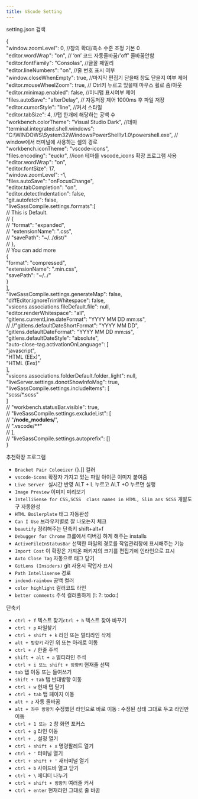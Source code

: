 ```yaml
---
title: VScode Setting
---
```


<div class="post-stitle">setting.json 검색</div>

{<br>
    "window.zoomLevel": 0, //창의 확대/축소 수준 조정 기본 0<br>
    "editor.wordWrap": "on", // ‘on’ 코드 자동줄바꿈/’off’ 줄바꿈안함<br>
    "editor.fontFamily": "Consolas", //글꼴 패밀리<br>
    "editor.lineNumbers": "on", //줄 번호 표시 여부<br>
    "window.closeWhenEmpty": true, //마지막 편집기 닫을때 창도 닫을지 여부 제어<br>
    "editor.mouseWheelZoom": true, // Ctrl키 누르고 있을때 마우스 휠로 줌/아웃<br>
    "editor.minimap.enabled": false, //미니맵 표시여부 제어<br>
    "files.autoSave": "afterDelay", // 자동저장 제어 1000ms 후 파일 저장<br>
    "editor.cursorStyle": "line", //커서 스타일<br>
    "editor.tabSize": 4, //탭 한개에 해당하는 공백 수<br>
    "workbench.colorTheme": "Visual Studio Dark", //테마<br>
    "terminal.integrated.shell.windows": "C:\\WINDOWS\\System32\\WindowsPowerShell\\v1.0\\powershell.exe", // window에서 터미널에 사용하는 셸의 경로<br>
    "workbench.iconTheme": "vscode-icons",<br>
    "files.encoding": "euckr", //icon 테마를 vscode_icons 확장 프로그램 사용<br>
    "editor.wordWrap": "on",<br>
    "editor.fontSize": 17,<br>
    "window.zoomLevel": -1,<br>
    "files.autoSave": "onFocusChange",<br>
    "editor.tabCompletion": "on",<br>
    "editor.detectIndentation": false,<br>
    "git.autofetch": false,<br>
    "liveSassCompile.settings.formats":[<br>
        // This is Default.<br>
        // {<br>
        //     "format": "expanded",<br>
        //     "extensionName": ".css",<br>
        //     "savePath": "~/../dist/"<br>
        // },<br>
        // You can add more<br>
        {<br>
            "format": "compressed",<br>
            "extensionName": ".min.css",<br>
            "savePath": "~/../"<br>
        }<br>
    ],<br>
    "liveSassCompile.settings.generateMap": false,<br>
    "diffEditor.ignoreTrimWhitespace": false,<br>
    "vsicons.associations.fileDefault.file": null,<br>
    "editor.renderWhitespace": "all",<br>
    "gitlens.currentLine.dateFormat": "YYYY MM DD mm:ss",<br>
    // //"gitlens.defaultDateShortFormat": "YYYY MM DD",<br>
    "gitlens.defaultDateFormat": "YYYY MM DD mm:ss",<br>
    "gitlens.defaultDateStyle": "absolute",<br>
    "auto-close-tag.activationOnLanguage": [<br>
        "javascript",<br>
        "HTML (EEx)",<br>
        "HTML (Eex)"<br>
    ],<br>
    "vsicons.associations.folderDefault.folder_light": null,<br>
    "liveServer.settings.donotShowInfoMsg": true,<br>
    "liveSassCompile.settings.includeItems": [<br>
        "scss/*.scss"<br>
    ]<br>
    // "workbench.statusBar.visible": true,<br>
    // "liveSassCompile.settings.excludeList": [<br>
    //     "**/node_modules/**",<br>
    //     ".vscode/**"<br>
    // ],<br>
    // "liveSassCompile.settings.autoprefix": []<br>
}

<div class="post-stitle">추천확장 프로그램</div>
<ul>
    <li><code class="language-plaintext highlighter-rouge">Bracket Pair Coloeizer</code> {}.[] 컬러</li>
    <li><code class="language-plaintext highlighter-rouge">vscode-icons</code> 확장자 가지고 있는 파일 아이콘 이미지 붙여줌</li>
    <li><code class="language-plaintext highlighter-rouge">Live Server </code> 실시간 반영 ALT + L 누르고 ALT +O 누르면 실행</li>
    <li><code class="language-plaintext highlighter-rouge">Image Preview</code> 이미지 미리보기</li>
    <li><code class="language-plaintext highlighter-rouge">IntelliSense for CSS,SCSS  class names in HTML, Slim ans SCSS</code> 개발도구 자동완성</li>
    <li><code class="language-plaintext highlighter-rouge">HTML Boilerplate</code> 태그 자동완성</li>
    <li><code class="language-plaintext highlighter-rouge">Can I Use</code> 브라우저별로 잘 나오는지 체크</li>
    <li><code class="language-plaintext highlighter-rouge">beautify</code> 정리해주는 단축키 shift+alt+f</li>
    <li><code class="language-plaintext highlighter-rouge">Debugger for Chrome</code> 크롬에서 디버깅 하게 해주는 installs </li>
    <li><code class="language-plaintext highlighter-rouge">ActiveFileInStatusBar</code> 선택한 파일의 경로를 작업관리창에 표시해주는 기능</li>
    <li><code class="language-plaintext highlighter-rouge">Import Cost</code> 이 확장은 가져온 패키지의 크기를 편집기에 인라인으로 표시</li>
    <li><code class="language-plaintext highlighter-rouge">Auto Close Tag</code> 자동으로 태그 닫기</li>
    <li><code class="language-plaintext highlighter-rouge">GitLens (Insiders)</code> git 사용시 작업자 표시</li>
    <li><code class="language-plaintext highlighter-rouge">Path Intellisense</code> 경로</li>
    <li><code class="language-plaintext highlighter-rouge">indend-rainbow</code> 공백 컬러</li>
    <li><code class="language-plaintext highlighter-rouge">color highlight</code> 컬러코드 라인</li>
    <li><code class="language-plaintext highlighter-rouge">better comments</code> 주석 컬러풀하게 (!: ?: todo:)</li>
</ul>

<div class="post-stitle">단축키</div>
<ul>
    <li><code class="language-plaintext highlighter-rouge">ctrl + f</code> 텍스트 찾기<code class="language-plaintext highlighter-rouge">ctrl + h</code> 텍스트 찾아 바꾸기</li>
    <li><code class="language-plaintext highlighter-rouge">ctrl + p</code> 파일찾기</li>
    <li><code class="language-plaintext highlighter-rouge">ctrl + shift + k</code> 라인 또는 멀티라인 삭제</li>
    <li><code class="language-plaintext highlighter-rouge">alt + 방향키</code> 라인 위 또는 아래로 이동</li>
    <li><code class="language-plaintext highlighter-rouge">ctrl + /</code> 한줄 주석</li>
    <li><code class="language-plaintext highlighter-rouge">shift + alt + a</code> 멀티라인 주석</li>
    <li><code class="language-plaintext highlighter-rouge">ctrl + i 또느 shift + 방향키</code> 현재줄 선택</li>
    <li><code class="language-plaintext highlighter-rouge">tab</code> 탭 이동 또는 들여쓰기</li>
    <li><code class="language-plaintext highlighter-rouge">shift + tab</code> 탭 반대방향 이동</li>
    <li><code class="language-plaintext highlighter-rouge">ctrl + w</code> 현재 탭 닫기</li>
    <li><code class="language-plaintext highlighter-rouge">ctrl + tab</code> 탭 페이지 이동</li>
    <li><code class="language-plaintext highlighter-rouge">alt + z</code> 자동 줄바꿈</li>
    <li><code class="language-plaintext highlighter-rouge">alt + 좌우 방향키</code> 수정했던 라인으로 바로 이동 : 수정된 상태 그대로 두고 라인만 이동</li>
    <li><code class="language-plaintext highlighter-rouge">ctrl + 1 또는 2</code> 창 화면 포커스</li>
    <li><code class="language-plaintext highlighter-rouge">ctrl + g</code> 라인 이동</li>
    <li><code class="language-plaintext highlighter-rouge">ctrl + ,</code> 설정 열기</li>
    <li><code class="language-plaintext highlighter-rouge">ctrl + shift + x</code> 명령팔레트 열기</li>
    <li><code class="language-plaintext highlighter-rouge">ctrl + '</code> 터미널 열기</li>
    <li><code class="language-plaintext highlighter-rouge">ctrl + shift + '</code> 새터미널 열기</li>
    <li><code class="language-plaintext highlighter-rouge">ctrl + b</code> 사이드바 열고 닫기</li>
    <li><code class="language-plaintext highlighter-rouge">ctrl + \</code> 에디터 나누기</li>
    <li><code class="language-plaintext highlighter-rouge">ctrl + shift + 방향키</code> 여러줄 커서</li>
    <li><code class="language-plaintext highlighter-rouge">ctrl + enter</code> 현재라인 그대로 줄 바꿈</li>
</ul>